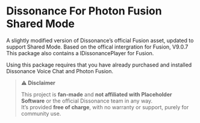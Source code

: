 # Dissonance For Photon Fusion Shared Mode
A slightly modified version of Dissonance’s official Fusion asset, updated to support Shared Mode.
Based on the offical intergration for Fusion, V9.0.7
This package also contains a IDissonancePlayer for Fusion.

Using this package requires that you have already purchased and installed Dissonance Voice Chat and Photon Fusion.

> **⚠️ Disclaimer**
>
> This project is **fan-made** and **not affiliated with Placeholder Software** or the official Dissonance team in any way.  
> It’s provided **free of charge**, with no warranty or support, purely for community use.
